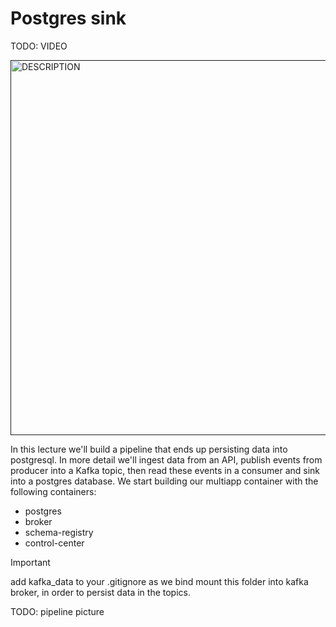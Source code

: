 # Postgres sink 

TODO: VIDEO

<a href="" target="_blank">
  <img src="https://github.com/kokchun/assets/blob/main/FOLDER_NAME/.png?raw=true" alt="DESCRIPTION" width="600">
</a>

In this lecture we'll build a pipeline that ends up persisting data into postgresql. In more detail we'll ingest data from an API, publish events from producer into a Kafka topic, then read these events in a consumer and sink into a postgres database. We start building our multiapp container with the following containers: 

- postgres
- broker
- schema-registry
- control-center


> [!IMPORTANT]
> add kafka_data to your .gitignore as we bind mount this folder into kafka broker, in order to persist data in the topics.



TODO: pipeline picture